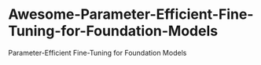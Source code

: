 # Awesome-Parameter-Efficient-Fine-Tuning-for-Foundation-Models
Parameter-Efficient Fine-Tuning for Foundation Models
